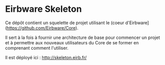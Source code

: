 Eirbware Skeleton
=================

Ce dépôt contient un squelette de projet utilisant le (coeur d'Eirbware](https://github.com/Eirbware/Core).

Il sert à la fois à fournir une architecture de base pour commencer un projet et à permettre aux nouveaux
utilisateurs du Core de se former en comprenant comment l'utiliser.

Il est déployé ici : http://skeleton.eirb.fr/
